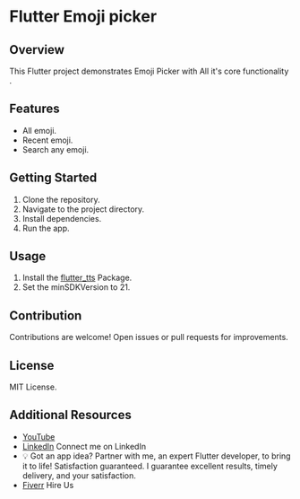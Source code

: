 # Flutter Emoji picker

## Overview
This Flutter project demonstrates Emoji Picker with All it's core functionality .

## Features
- All emoji.
- Recent emoji.
- Search any emoji.


## Getting Started
1. Clone the repository.
2. Navigate to the project directory.
3. Install dependencies.
4. Run the app.

## Usage
1. Install the [flutter_tts](https://pub.dev/packages/emoji_picker_flutter) Package.
2. Set the minSDKVersion to 21.

## Contribution
Contributions are welcome! Open issues or pull requests for improvements.

## License
MIT License.

## Additional Resources
- [YouTube](https://youtube.com/@HamadAhmadDev)
- [LinkedIn](http://www.linkedin.com/in/hamad-ahmad-b9a273269) Connect me on LinkedIn
- 💡 Got an app idea? Partner with me, an expert Flutter developer, to bring it to life! Satisfaction guaranteed. I guarantee excellent results, timely delivery, and your satisfaction.
- [Fiverr](https://www.fiverr.com/s/961w1e) Hire Us
